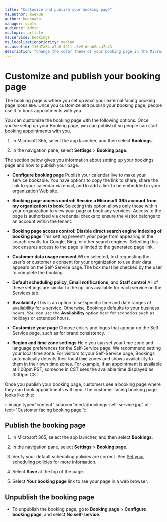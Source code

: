 ```yaml
---
title: "Customize and publish your booking page"
ms.author: kwekua
author: kwekuako
manager: scotv
audience: Admin
ms.topic: article
ms.service: bookings
ms.localizationpriority: medium
ms.assetid: 116d7a84-a7a0-4911-a1e9-debb2cca7c43
description: "Change the color theme of your booking page in the Microsoft Bookings app."
---
```


# Customize and publish your booking page

The booking page is where you set up what your external facing booking page looks like. Once you customize and publish your booking page, people use it to book appointments with you.

You can customize the booking page with the following options. Once you've setup up your Booking page, you can publish it so people can start booking appointments with you.

1. In Microsoft 365, select the app launcher, and then select **Bookings**.

2. In the navigation pane, select **Settings** > **Booking page**.

The section below gives you information about setting up your bookings page and how to publish your page.

- **Configure booking page** Publish your calendar live to make your service bookable. You have options to copy the link to share, share the link to your calendar via email, and to add a link to be embedded in your organization Web site.

- **Booking page access control: Require a Microsoft 365 account from my organization to book**  Selecting this option allows only those within your organization to view your page or book any services. Access to the page is authorized via credential checks to ensure the visitor belongs to an account within the tenant.

- **Booking page access control: Disable direct search engine indexing of booking page** This setting prevents your page from appearing in the search results for Google, Bing, or other search engines. Selecting this box ensures access to the page is limited to the generated page link.

- **Customer data usage consent** When selected, text requesting the user's or customer's consent for your organization to use their data appears on the Self-Service page. The box must be checked by the user to complete the booking.

- **Default scheduling policy**, **Email notifications**, and **Staff control** All of these settings are similar to the options available for each service on the Services tab.

- **Availability** This is an option to set specific time and date ranges of availability for a service. Otherwise, Bookings defaults to your business hours. You can use the **Availability** option here for scenarios such as holidays or extended hours.

- **Customize your page** Choose colors and logos that appear on the Self-Service page, such as for brand consistency.

- **Region and time zone settings** Here you can set your time zone and language preferences for the Self-Service page. We recommend setting your local time zone. For visitors to your Self-Service page, Bookings automatically detects their local time zones and shows availability to them in their own time zones. For example, if an appointment is available at 1:00pm PST, someone in CST sees the available time displayed as 3:00pm CST.

Once you publish your booking page, customers see a booking page where they can book appointments with you. The customer facing booking page looks like this:

:::image type="content" source="media/bookings-self-service.jpg" alt-text="Customer facing booking page.":::

## Publish the booking page

1. In Microsoft 365, select the app launcher, and then select **Bookings**.

1. In the navigation pane, select **Settings** > **Booking page**.

1. Verify your default scheduling policies are correct. See [Set your scheduling policies](set-scheduling-policies.md) for more information.

1. Select **Save** at the top of the page.

1. Select **Your booking page** link to see your page in a web browser.

## Unpublish the booking page

 - To unpublish the booking page, go to **Booking page** > **Configure booking page**, and select **No self-service**.
